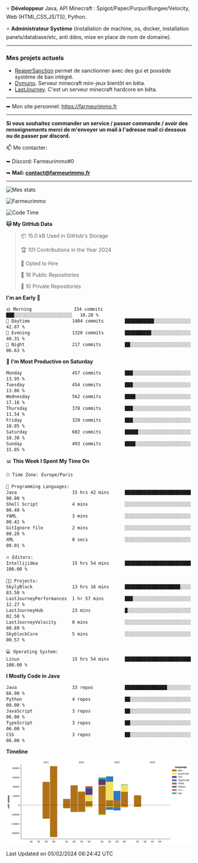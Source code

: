 ⭐ **Développeur** Java, API Minecraft : Spigot/Paper/Purpur/Bungee/Velocity, Web (HTML,CSS,JS/TS), Python.

⭐ **Administrateur Système** (installation de machine, os, docker, installation panels/database/etc, anti ddos, mise en place de nom de domaine).

---

### Mes projets actuels
- [ReaperSanction](https://www.spigotmc.org/resources/reapersanction.89580/) permet de sanctionner avec des gui et possède système de ban intégré.
- [Dymuno](https://discord.gg/dymuno-community-986460742293282886). Serveur minecraft mini-jeux bientôt en bêta.
- [LastJourney](https://lastjourney.fr). C'est un serveur minecraft hardcore en bêta.

---

➥ Mon site personnel: https://farmeurimmo.fr

---

**Si vous souhaitez commander un service / passer commande / avoir des renseignements merci de m'envoyer un mail à l'adresse mail ci dessous ou de passer par discord.**

📫 Me contacter:
 
   ➥ Discord: Farmeurimmo#0
   
   ➥ **Mail: contact@farmeurimmo.fr**

---

![Mes stats](https://github-readme-stats.farmeurimmo.fr/api?username=Farmeurimmo&count_private=true&show_icons=true&theme=radical)

<img src="https://komarev.com/ghpvc/?username=Farmeurimmo" alt="Farmeurimmo" />

<!--START_SECTION:waka-->
![Code Time](http://img.shields.io/badge/Code%20Time-1%2C160%20hrs%2034%20mins-blue)

**🐱 My GitHub Data** 

> 📦 15.0 kB Used in GitHub's Storage 
 > 
> 🏆 101 Contributions in the Year 2024
 > 
> 💼 Opted to Hire
 > 
> 📜 16 Public Repositories 
 > 
> 🔑 10 Private Repositories 
 > 
**I'm an Early 🐤** 

```text
🌞 Morning                334 commits         ███░░░░░░░░░░░░░░░░░░░░░░   10.20 % 
🌆 Daytime                1404 commits        ███████████░░░░░░░░░░░░░░   42.87 % 
🌃 Evening                1320 commits        ██████████░░░░░░░░░░░░░░░   40.31 % 
🌙 Night                  217 commits         ██░░░░░░░░░░░░░░░░░░░░░░░   06.63 % 
```
📅 **I'm Most Productive on Saturday** 

```text
Monday                   457 commits         ███░░░░░░░░░░░░░░░░░░░░░░   13.95 % 
Tuesday                  454 commits         ███░░░░░░░░░░░░░░░░░░░░░░   13.86 % 
Wednesday                562 commits         ████░░░░░░░░░░░░░░░░░░░░░   17.16 % 
Thursday                 378 commits         ███░░░░░░░░░░░░░░░░░░░░░░   11.54 % 
Friday                   329 commits         ███░░░░░░░░░░░░░░░░░░░░░░   10.05 % 
Saturday                 602 commits         █████░░░░░░░░░░░░░░░░░░░░   18.38 % 
Sunday                   493 commits         ████░░░░░░░░░░░░░░░░░░░░░   15.05 % 
```


📊 **This Week I Spent My Time On** 

```text
🕑︎ Time Zone: Europe/Paris

💬 Programming Languages: 
Java                     15 hrs 42 mins      █████████████████████████   98.80 % 
Shell Script             4 mins              ░░░░░░░░░░░░░░░░░░░░░░░░░   00.49 % 
YAML                     3 mins              ░░░░░░░░░░░░░░░░░░░░░░░░░   00.42 % 
GitIgnore file           2 mins              ░░░░░░░░░░░░░░░░░░░░░░░░░   00.28 % 
XML                      0 secs              ░░░░░░░░░░░░░░░░░░░░░░░░░   00.01 % 

🔥 Editors: 
Intellijidea             15 hrs 54 mins      █████████████████████████   100.00 % 

🐱‍💻 Projects: 
SkylyBlock               13 hrs 16 mins      █████████████████████░░░░   83.50 % 
LastJourneyPerformances  1 hr 57 mins        ███░░░░░░░░░░░░░░░░░░░░░░   12.27 % 
LastJourneyHub           23 mins             █░░░░░░░░░░░░░░░░░░░░░░░░   02.50 % 
LastJourneyVelocity      8 mins              ░░░░░░░░░░░░░░░░░░░░░░░░░   00.89 % 
SkyblockCore             5 mins              ░░░░░░░░░░░░░░░░░░░░░░░░░   00.57 % 

💻 Operating System: 
Linux                    15 hrs 54 mins      █████████████████████████   100.00 % 
```

**I Mostly Code in Java** 

```text
Java                     33 repos            ████████████████░░░░░░░░░   66.00 % 
Python                   4 repos             ██░░░░░░░░░░░░░░░░░░░░░░░   08.00 % 
JavaScript               3 repos             ██░░░░░░░░░░░░░░░░░░░░░░░   06.00 % 
TypeScript               3 repos             ██░░░░░░░░░░░░░░░░░░░░░░░   06.00 % 
CSS                      3 repos             ██░░░░░░░░░░░░░░░░░░░░░░░   06.00 % 
```



**Timeline**

![Lines of Code chart](https://raw.githubusercontent.com/Farmeurimmo/Farmeurimmo/main/assets/bar_graph.png)


 Last Updated on 05/02/2024 06:24:42 UTC
<!--END_SECTION:waka-->
